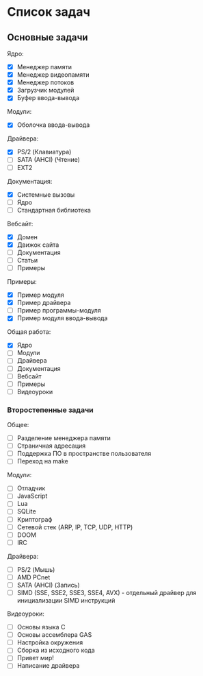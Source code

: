 # Список задач

## Основные задачи

Ядро:

- [x] Менеджер памяти
- [x] Менеджер видеопамяти
- [X] Менеджер потоков
- [X] Загрузчик модулей
- [X] Буфер ввода-вывода

Модули:

- [X] Оболочка ввода-вывода

Драйвера:

- [X] PS/2 (Клавиатура)
- [ ] SATA (AHCI) (Чтение)
- [ ] EXT2

Документация:

- [X] Системные вызовы
- [ ] Ядро
- [ ] Стандартная библиотека

Вебсайт:

- [X] Домен
- [X] Движок сайта
- [ ] Документация
- [ ] Статьи
- [ ] Примеры

Примеры:

- [X] Пример модуля
- [X] Пример драйвера
- [ ] Пример программы-модуля
- [X] Пример модуля ввода-вывода

Общая работа:

- [X] Ядро
- [ ] Модули
- [ ] Драйвера
- [ ] Документация
- [ ] Вебсайт
- [ ] Примеры
- [ ] Видеоуроки

### Второстепенные задачи

Общее:

- [ ] Разделение менеджера памяти
- [ ] Страничная адресация
- [ ] Поддержка ПО в пространстве пользователя
- [ ] Переход на make

Модули:

- [ ] Отладчик
- [ ] JavaScript
- [ ] Lua
- [ ] SQLite
- [ ] Криптограф
- [ ] Сетевой стек (ARP, IP, TCP, UDP, HTTP)
- [ ] DOOM
- [ ] IRC

Драйвера:

- [ ] PS/2 (Мышь)
- [ ] AMD PCnet
- [ ] SATA (AHCI) (Запись)
- [ ] SIMD (SSE, SSE2, SSE3, SSE4, AVX) - отдельный драйвер для инициализации SIMD инструкций

Видеоуроки:

- [ ] Основы языка C
- [ ] Основы ассемблера GAS
- [ ] Настройка окружения
- [ ] Сборка из исходного кода
- [ ] Привет мир!
- [ ] Написание драйвера

